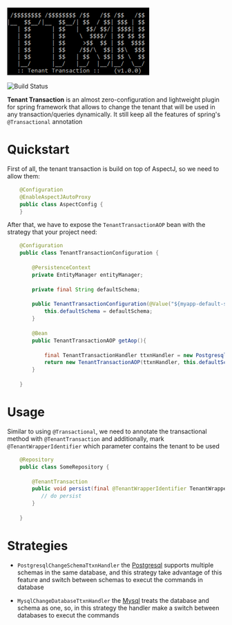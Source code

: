 ![Logo](./ttxn.png)

![Build Status](https://travis-ci.com/victorhsr/TTXN.svg?branch=master)

<b>Tenant Transaction</b> is an almost zero-configuration and lightweight plugin for spring framework that allows to change the tenant that will be used in any transaction/queries dynamically. It still keep all the features of spring's `@Transactional` annotation

# Quickstart

First of all, the tenant transaction is build on top of AspectJ, so we need to allow them:
```Java
    @Configuration
    @EnableAspectJAutoProxy
    public class AspectConfig {
    }
```
After that, we have to expose the `TenantTransactionAOP` bean with the strategy that your project need:
```Java
    @Configuration
    public class TenantTransactionConfiguration {

        @PersistenceContext
        private EntityManager entityManager;
        
        private final String defaultSchema;
        
        public TenantTransactionConfiguration(@Value("${myapp-default-schema}") final String defaultSchema){
            this.defaultSchema = defaultSchema;
        }

        @Bean
        public TenantTransactionAOP getAop(){

            final TenantTransactionHandler ttxnHandler = new PostgresqlChangeSchemaTtxnHandler(this.entityManager);
            return new TenantTransactionAOP(ttxnHandler, this.defaultSchema);
        }

    }
```
# Usage
Similar to using `@Transactional`, we need to annotate the transactional method with `@TenantTransaction` and additionally, mark `@TenantWrapperIdentifier` which parameter contains the tenant to be used
```Java
    @Repository
    public class SomeRepository {
        
        @TenantTransaction
        public void persist(final @TenantWrapperIdentifier TenantWrapper tenantIdentifier, final Entity entity) {
           // do persist
        }

    }
```
# Strategies

* `PostgresqlChangeSchemaTtxnHandler` the <a href="https://www.postgresql.org/">Postgresql</a> supports multiple schemas in the same database, and this strategy take advantage of this feature and switch between schemas to execut the commands in database

* `MysqlChangeDatabaseTtxnHandler` the <a href="https://www.mysql.com/">Mysql</a> treats the database and schema as one, so, in this strategy the handler make a switch between databases to execut the commands
